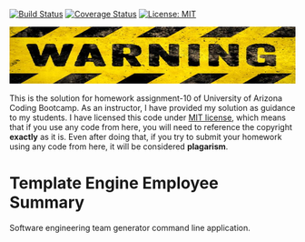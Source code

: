 [![Build Status](https://travis-ci.com/sdanyalk/template-engine-employee-summary.svg?token=6qETL9meygH9xfgUSNN9&branch=master)](https://travis-ci.com/sdanyalk/template-engine-employee-summary)
[![Coverage Status](https://coveralls.io/repos/github/sdanyalk/template-engine-employee-summary/badge.svg?branch=master)](https://coveralls.io/github/sdanyalk/template-engine-employee-summary?branch=master)
[![License: MIT](https://img.shields.io/badge/License-MIT-yellow.svg)](license)

<img src="./assets/warning.jpg" width="800" height="100">

This is the solution for homework assignment-10 of University of Arizona Coding Bootcamp. As an instructor, I have provided my solution as guidance to my students. I have licensed this code under [MIT license](license), which means that if you use any code from here, you will need to reference the copyright **exactly** as it is. Even after doing that, if you try to submit your homework using any code from here, it will be considered **plagarism**.

# Template Engine Employee Summary
Software engineering team generator command line application.
